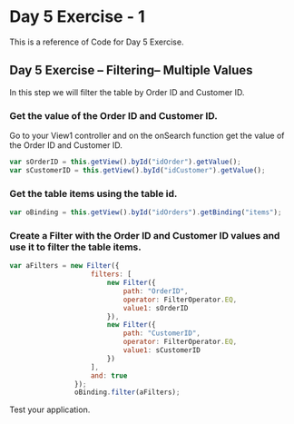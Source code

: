 # Day 5 Exercise - 1
This is a reference of Code for Day 5 Exercise.

## Day 5 Exercise – Filtering– Multiple Values
In this step we will filter the table by Order ID and Customer ID. 

### Get the value of the Order ID and Customer ID.
Go to your View1 controller and on the onSearch function get the value of the Order ID and Customer ID.

```js
var sOrderID = this.getView().byId("idOrder").getValue();
var sCustomerID = this.getView().byId("idCustomer").getValue();
```

### Get the table items using the table id.
```js
var oBinding = this.getView().byId("idOrders").getBinding("items");
```

### Create a Filter with the Order ID and Customer ID values and use it to filter the table items.
```js
var aFilters = new Filter({
                    filters: [
                        new Filter({
                            path: "OrderID",
                            operator: FilterOperator.EQ,
                            value1: sOrderID
                        }),
                        new Filter({
                            path: "CustomerID",
                            operator: FilterOperator.EQ,
                            value1: sCustomerID
                        })
                    ],
                    and: true
                });
                oBinding.filter(aFilters);

```

Test your application.

